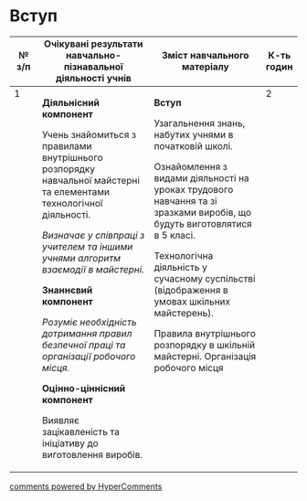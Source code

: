 <div id="hypercomments_widget" class="js-hypercomments-widget invisible"></div>

# Вступ

<table>
  <tr>
    <td width="10%" align="center"><b>№ з/п</b></td>
    <td width="40%" align="center"><b>Очікувані результати навчально-пізнавальної діяльності учнів</b></td>
    <td width="40%" align="center"><b>Зміст навчального матеріалу</b></td>
    <td width="10%" align="center"><b>К-ть годин</b></td>
  </tr>
<tbody>
  <tr>
<td width="10%" style="vertical-align:top !important;">1</td>
    <td width="40%" style="vertical-align:top !important;">
<p><strong>Діяльнісний компонент</strong></p>
<p>Учень знайомиться з правилами внутрішнього розпорядку навчальної майстерні&nbsp; та елементами технологічної діяльності.</p>
<p><em>Визначає у співпраці з учителем та іншими учнями алгоритм взаємодії в майстерні.</em></p>
<p><strong>Знаннєвий компонент</strong></p>
<p><em>Розуміє необхідність дотримання правил&nbsp; безпечної праці та організації робочого місця.</em></p>
<p><strong>Оцінно-ціннісний компонент</strong></p>
<p>Виявляє зацікавленість та ініціативу до виготовлення виробів.</p>
</td>
    <td width="40%" style="vertical-align:top !important;">
<p><strong>Вступ</strong></p>
<p>Узагальнення знань, набутих учнями в початковій школі.</p>
<p>Ознайомлення з видами діяльності на уроках трудового навчання та зі зразками виробів, що будуть виготовлятися в 5 класі.</p>
<p>Технологічна діяльність у сучасному суспільстві (відображення в умовах шкільних майстерень).</p>
<p>Правила внутрішнього розпорядку в шкільній майстерні. Організація робочого місця</p>
</td>
<td width="10%" style="vertical-align:top !important;">2</td>
  </tr>
</table>

<div class="js-hypercomments-container">
<a href="http://hypercomments.com" class="hc-link" title="comments widget">comments powered by HyperComments</a>
</div>